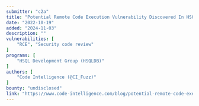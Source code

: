```yaml
---
submitter: "c2a"
title: "Potential Remote Code Execution Vulnerability Discovered In HSQLDB"
date: "2022-10-19"
added: "2024-11-03"
description: ""
vulnerabilities: [
    "RCE", "Security code review"
]
programs: [
    "HSQL Development Group (HSQLDB)"
]
authors: [
    "Code Intelligence (@CI_Fuzz)"
]
bounty: "undisclosed"
link: "https://www.code-intelligence.com/blog/potential-remote-code-execution-in-hsqldb"
---
```




